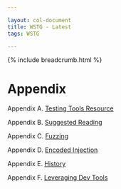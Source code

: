 ```yaml
---

layout: col-document
title: WSTG - Latest
tags: WSTG

---
```


{% include breadcrumb.html %}
# Appendix

Appendix A. [Testing Tools Resource](A-Testing_Tools_Resource.md)

Appendix B. [Suggested Reading](B-Suggested_Reading.md)

Appendix C. [Fuzzing](C-Fuzzing.md)

Appendix D. [Encoded Injection](D-Encoded_Injection.md)

Appendix E. [History](E-History.md)

Appendix F. [Leveraging Dev Tools](F-Leveraging_Dev_Tools.md)
